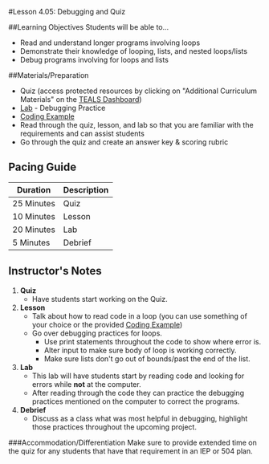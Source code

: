 #Lesson 4.05: Debugging and Quiz

##Learning Objectives
Students will be able to... 
* Read and understand longer programs involving loops
* Demonstrate their knowledge of looping, lists, and nested loops/lists
* Debug programs involving for loops and lists

##Materials/Preparation
* Quiz (access protected resources by clicking on "Additional Curriculum Materials" on the [TEALS Dashboard])
* [Lab] - Debugging Practice
* [Coding Example]
* Read through the quiz, lesson, and lab so that you are familiar with the requirements and can assist students
* Go through the quiz and create an answer key & scoring rubric

## Pacing Guide
| **Duration**   | **Description** |
| ---------- | ----------- |
| 25 Minutes  | Quiz     |
| 10 Minutes | Lesson     |
| 20 Minutes | Lab         |
| 5 Minutes | Debrief     |


## Instructor's Notes

1. **Quiz**
    * Have students start working on the Quiz.
2. **Lesson**
	* Talk about how to read code in a loop (you can use something of your choice or the provided [Coding Example])
	* Go over debugging practices for loops. 
		* Use print statements throughout the code to show where error is.
		* Alter input to make sure body of loop is working correctly.
		* Make sure lists don't go out of bounds/past the end of the list.
3. **Lab**
	* This lab will have students start by reading code and looking for errors while **not** at the computer.	
	* After reading through the code they can practice the debugging practices mentioned on the computer to correct the programs.
4. **Debrief**
	* Discuss as a class what was most helpful in debugging, highlight those practices throughout the upcoming project.

###Accommodation/Differentiation
Make sure to provide extended time on the quiz for any students that have that requirement in an IEP or 504 plan. 

[TEALS Dashboard]:www.tealsk12.org/dashboard
[Lab]: lab.md
[Coding Example]: longer_coding_sample.py

